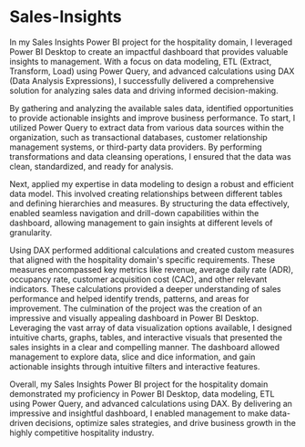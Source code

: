 # Sales-Insights
In my Sales Insights Power BI project for the hospitality domain, I leveraged Power BI Desktop to create an impactful dashboard that provides valuable insights to management. With a focus on data modeling, ETL (Extract, Transform, Load) using Power Query, and advanced calculations using DAX (Data Analysis Expressions), I successfully delivered a comprehensive solution for analyzing sales data and driving informed decision-making. 

By gathering and analyzing the available sales data, identified opportunities to provide actionable insights and improve business performance. To start, I utilized Power Query to extract data from various data sources within the organization, such as transactional databases, customer relationship management systems, or third-party data providers. By performing transformations and data cleansing operations, I ensured that the data was clean, standardized, and ready for analysis. 

Next, applied my expertise in data modeling to design a robust and efficient data model. This involved creating relationships between different tables and defining hierarchies and measures. By structuring the data effectively, enabled seamless navigation and drill-down capabilities within the dashboard, allowing management to gain insights at different levels of granularity. 

Using DAX performed additional calculations and created custom measures that aligned with the hospitality domain's specific requirements. These measures encompassed key metrics like revenue, average daily rate (ADR), occupancy rate, customer acquisition cost (CAC), and other relevant indicators. These calculations provided a deeper understanding of sales performance and helped identify trends, patterns, and areas for improvement. The culmination of the project was the creation of an impressive and visually appealing dashboard in Power BI Desktop. Leveraging the vast array of data visualization options available, I designed intuitive charts, graphs, tables, and interactive visuals that presented the sales insights in a clear and compelling manner. The dashboard allowed management to explore data, slice and dice information, and gain actionable insights through intuitive filters and interactive features.
 
Overall, my Sales Insights Power BI project for the hospitality domain demonstrated my proficiency in Power BI Desktop, data modeling, ETL using Power Query, and advanced calculations using DAX. By delivering an impressive and insightful dashboard, I enabled management to make data-driven decisions, optimize sales strategies, and drive business growth in the highly competitive hospitality industry.
